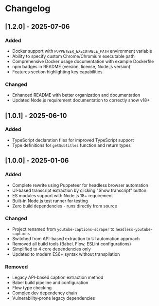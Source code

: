 # Changelog

## [1.2.0] - 2025-07-06

### Added
- Docker support with `PUPPETEER_EXECUTABLE_PATH` environment variable
- Ability to specify custom Chrome/Chromium executable path
- Comprehensive Docker usage documentation with example Dockerfile
- npm badges in README (version, license, Node.js version)
- Features section highlighting key capabilities

### Changed
- Enhanced README with better organization and documentation
- Updated Node.js requirement documentation to correctly show v18+

## [1.0.1] - 2025-06-10

### Added
- TypeScript declaration files for improved TypeScript support
- Type definitions for `getSubtitles` function and return types

## [1.0.0] - 2025-01-06

### Added
- Complete rewrite using Puppeteer for headless browser automation
- UI-based transcript extraction by clicking "Show transcript" button
- ES modules support with Node.js 18+ requirement
- Built-in Node.js test runner for testing
- Zero build dependencies - runs directly from source

### Changed
- Project renamed from `youtube-captions-scraper` to `headless-youtube-captions`
- Switched from API-based extraction to UI automation approach
- Removed all build tools (Babel, Flow, ESLint configurations)
- Simplified to 4 core dependencies only
- Updated to modern ES6+ syntax without transpilation

### Removed
- Legacy API-based caption extraction method
- Babel build pipeline and configuration
- Flow type checking
- Complex dev dependency chain
- Vulnerability-prone legacy dependencies